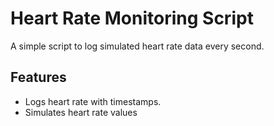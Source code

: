 # Heart Rate Monitoring Script

A simple script to log simulated heart rate data every second.

## Features

- Logs heart rate with timestamps.
- Simulates heart rate values
